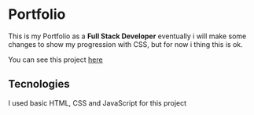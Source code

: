 
# Portfolio

This is my Portfolio as a **Full Stack Developer** eventually i 
will make some changes to show my progression with CSS, but for now i thing this is ok.

You can see this project [here](https://devmathcoelho.github.io/Portifolio/)

## Tecnologies

I used basic HTML, CSS and JavaScript for this project
